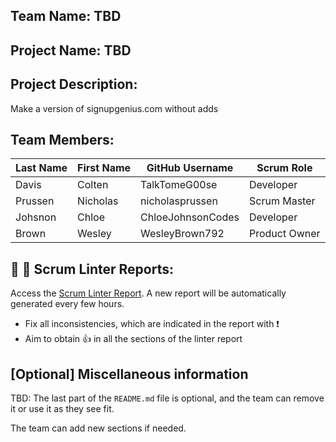 ## Team Name: TBD

## Project Name: TBD

## Project Description:
Make a version of signupgenius.com without adds

## Team Members:

Last Name       | First Name      | GitHub Username    | Scrum Role
--------------- | --------------- | ------------------ | ---------------
Davis           | Colten          | TalkTomeG00se      | Developer
Prussen         | Nicholas        | nicholasprussen    | Scrum Master
Johsnon         | Chloe           | ChloeJohnsonCodes  | Developer
Brown           | Wesley          | WesleyBrown792     | Product Owner

## :eyes: :memo: Scrum Linter Reports:
Access the [Scrum Linter Report](http://cs.boisestate.edu/~bdit/ScrumLinter/CS471S21ScrumLinterReports/CS471-S21-Team8_sDrQiMnHH3oG5qbtJZySwOZtY8rknJgaEFVLAKxi/). A new report will be automatically generated every few hours.
- Fix all inconsistencies, which are indicated in the report with :heavy_exclamation_mark:
- Aim to obtain :thumbsup: in all the sections of the linter report

## [Optional] Miscellaneous information
TBD: The last part of the `README.md` file is optional, and the team can remove it or use it as they see fit.

The team can add new sections if needed.
